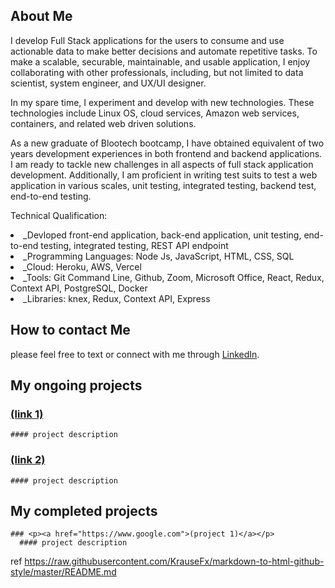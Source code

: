## About Me

I develop Full Stack applications for the users to consume and use actionable data to make better decisions and automate repetitive tasks. To make a scalable, securable, maintainable, and usable application, I enjoy collaborating with other professionals, including, but not limited to data scientist, system engineer, and UX/UI designer.

In my spare time, I experiment and develop with new technologies. These technologies include Linux OS, cloud services, Amazon web services, containers, and related web driven solutions.

As a new graduate of Blootech bootcamp, I have obtained equivalent of two years development experiences in both frontend and backend applications. I am ready to tackle new challenges in all aspects of full stack application development. Additionally, I am proficient in writing test suits to test a web application in various scales, unit testing, integrated testing, backend test, end-to-end testing.

Technical Qualification:
<li>
_Devloped front-end application, back-end application, unit testing, end-to-end testing, integrated testing, REST API endpoint
  </li>
  <li>
_Programming Languages: Node Js, JavaScript, HTML, CSS, SQL  
  </li>
  <li>
_Cloud: Heroku, AWS, Vercel  
  </li>
  <li>
_Tools: Git Command Line, Github, Zoom, Microsoft Office, React, Redux, Context API, PostgreSQL, Docker  
  </li>
  <li>
_Libraries: knex, Redux, Context API, Express  
  </li>
  
## How to contact Me

  please feel free to text or connect with me through <a href="https://www.linkedin.com/in/ted-kim-704974138/">LinkedIn</a>.
    

## My ongoing projects
  
  ### <p><a href="https://www.google.com">(link 1)</a></p>
    #### project description
  
  ### <p><a href="https://www.google.com">(link 2)</a></p>
    #### project description
  
## My completed projects

    ### <p><a href="https://www.google.com">(project 1)</a></p>
      #### project description   

ref
https://raw.githubusercontent.com/KrauseFx/markdown-to-html-github-style/master/README.md
